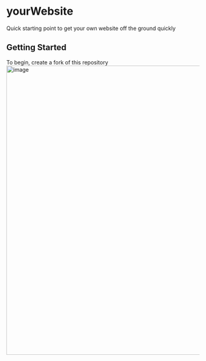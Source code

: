 # yourWebsite
Quick starting point to get your own website off the ground quickly
## Getting Started
To begin, create a fork of this repository
<img width="1271" height="755" alt="image" src="https://github.com/user-attachments/assets/2de4304a-0d10-4683-bea6-7a6010e0b642" />
